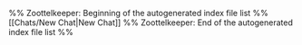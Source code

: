 %% Zoottelkeeper: Beginning of the autogenerated index file list  %%
 [[Chats/New Chat|New Chat]]
%% Zoottelkeeper: End of the autogenerated index file list  %%
